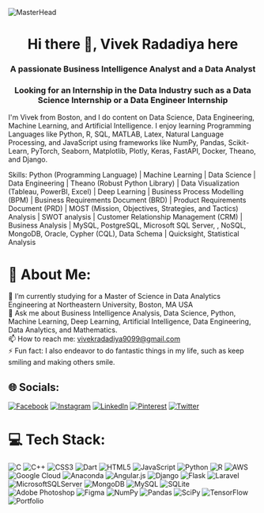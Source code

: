 ![MasterHead](https://www.learntek.org/blog/wp-content/uploads/2018/05/BA3.jpg)
<H1 align="Center">Hi there 👋, Vivek Radadiya here</H1>
<H3 align="Center">A passionate Business Intelligence Analyst and a Data Analyst</H3>
<H3 align="Center">Looking for an Internship in the Data Industry such as a Data Science Internship or a Data Engineer Internship</H3>


I'm Vivek from Boston, and I do content on Data Science, Data Engineering, Machine Learning, and Artificial Intelligence. I enjoy learning Programming Languages like Python, R, SQL, MATLAB, Latex, Natural Language Processing, and JavaScript using frameworks like NumPy, Pandas, Scikit-Learn, PyTorch, Seaborn, Matplotlib, Plotly, Keras, FastAPI, Docker, Theano, and Django.

Skills: Python (Programming Language) | Machine Learning | Data Science | Data Engineering | Theano (Robust Python Library) | Data Visualization (Tableau, PowerBI, Excel) | Deep Learning | Business Process Modelling (BPM) | Business Requirements Document (BRD) | Product Requirements Document (PRD) | MOST (Mission, Objectives, Strategies, and Tactics) Analysis | SWOT analysis | Customer Relationship Management (CRM) | Business Analysis | MySQL, PostgreSQL, Microsoft SQL Server, , NoSQL, MongoDB, Oracle, Cypher (CQL), Data Schema | Quicksight, Statistical Analysis

# 💫 About Me:

🌱 I’m currently studying for a Master of Science in Data Analytics Engineering at Northeastern University, Boston, MA USA <br> 💬 Ask me about Business Intelligence Analysis, Data Science, Python, Machine Learning, Deep Learning, Artificial Intelligence, Data Engineering, Data Analytics, and Mathematics. <br> 📫 How to reach me: vivekradadiya9099@gmail.com <br> ⚡ Fun fact: I also endeavor to do fantastic things in my life, such as keep smiling and making others smile.


## 🌐 Socials:
[![Facebook](https://img.shields.io/badge/Facebook-%231877F2.svg?logo=Facebook&logoColor=white)](https://www.facebook.com/thevivekradadiya) [![Instagram](https://img.shields.io/badge/Instagram-%23E4405F.svg?logo=Instagram&logoColor=white)](https://www.instagram.com/thevivekradadiya) [![LinkedIn](https://img.shields.io/badge/LinkedIn-%230077B5.svg?logo=linkedin&logoColor=white)](https://www.linkedin.com/in/thevivekradadiya) [![Pinterest](https://img.shields.io/badge/Pinterest-%23E60023.svg?logo=Pinterest&logoColor=white)](https://pinterest.com/vivek_34) [![Twitter](https://img.shields.io/badge/Twitter-%231DA1F2.svg?logo=Twitter&logoColor=white)](https://twitter.com/vivekradadiyaa) 

# 💻 Tech Stack:
![C](https://img.shields.io/badge/c-%2300599C.svg?style=for-the-badge&logo=c&logoColor=white) ![C++](https://img.shields.io/badge/c++-%2300599C.svg?style=for-the-badge&logo=c%2B%2B&logoColor=white) ![CSS3](https://img.shields.io/badge/css3-%231572B6.svg?style=for-the-badge&logo=css3&logoColor=white) ![Dart](https://img.shields.io/badge/dart-%230175C2.svg?style=for-the-badge&logo=dart&logoColor=white) ![HTML5](https://img.shields.io/badge/html5-%23E34F26.svg?style=for-the-badge&logo=html5&logoColor=white) ![JavaScript](https://img.shields.io/badge/javascript-%23323330.svg?style=for-the-badge&logo=javascript&logoColor=%23F7DF1E) ![Python](https://img.shields.io/badge/python-3670A0?style=for-the-badge&logo=python&logoColor=ffdd54) ![R](https://img.shields.io/badge/r-%23276DC3.svg?style=for-the-badge&logo=r&logoColor=white) ![AWS](https://img.shields.io/badge/AWS-%23FF9900.svg?style=for-the-badge&logo=amazon-aws&logoColor=white) ![Google Cloud](https://img.shields.io/badge/Google%20Cloud-%234285F4.svg?style=for-the-badge&logo=google-cloud&logoColor=white) ![Anaconda](https://img.shields.io/badge/Anaconda-%2344A833.svg?style=for-the-badge&logo=anaconda&logoColor=white) ![Angular.js](https://img.shields.io/badge/angular.js-%23E23237.svg?style=for-the-badge&logo=angularjs&logoColor=white) ![Django](https://img.shields.io/badge/django-%23092E20.svg?style=for-the-badge&logo=django&logoColor=white) ![Flask](https://img.shields.io/badge/flask-%23000.svg?style=for-the-badge&logo=flask&logoColor=white) ![Laravel](https://img.shields.io/badge/laravel-%23FF2D20.svg?style=for-the-badge&logo=laravel&logoColor=white) ![MicrosoftSQLServer](https://img.shields.io/badge/Microsoft%20SQL%20Sever-CC2927?style=for-the-badge&logo=microsoft%20sql%20server&logoColor=white) ![MongoDB](https://img.shields.io/badge/MongoDB-%234ea94b.svg?style=for-the-badge&logo=mongodb&logoColor=white) ![MySQL](https://img.shields.io/badge/mysql-%2300f.svg?style=for-the-badge&logo=mysql&logoColor=white) ![SQLite](https://img.shields.io/badge/sqlite-%2307405e.svg?style=for-the-badge&logo=sqlite&logoColor=white) ![Adobe Photoshop](https://img.shields.io/badge/adobephotoshop-%2331A8FF.svg?style=for-the-badge&logo=adobephotoshop&logoColor=white) 	![Figma](https://img.shields.io/badge/figma-%23F24E1E.svg?style=for-the-badge&logo=figma&logoColor=white) ![NumPy](https://img.shields.io/badge/numpy-%23013243.svg?style=for-the-badge&logo=numpy&logoColor=white) ![Pandas](https://img.shields.io/badge/pandas-%23150458.svg?style=for-the-badge&logo=pandas&logoColor=white) ![SciPy](https://img.shields.io/badge/SciPy-%230C55A5.svg?style=for-the-badge&logo=scipy&logoColor=%white) ![TensorFlow](https://img.shields.io/badge/TensorFlow-%23FF6F00.svg?style=for-the-badge&logo=TensorFlow&logoColor=white) ![Portfolio](https://img.shields.io/badge/Portfolio-%23000000.svg?style=for-the-badge&logo=firefox&logoColor=#FF7139)
